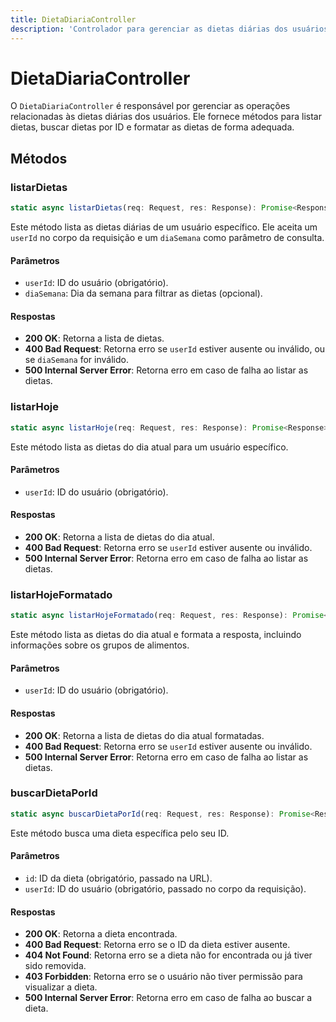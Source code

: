 ```yaml
---
title: DietaDiariaController
description: 'Controlador para gerenciar as dietas diárias dos usuários, incluindo listagem e busca de dietas.'
---
```


# DietaDiariaController

O `DietaDiariaController` é responsável por gerenciar as operações relacionadas às dietas diárias dos usuários. Ele fornece métodos para listar dietas, buscar dietas por ID e formatar as dietas de forma adequada.

## Métodos

### listarDietas

```typescript
static async listarDietas(req: Request, res: Response): Promise<Response>
```

Este método lista as dietas diárias de um usuário específico. Ele aceita um `userId` no corpo da requisição e um `diaSemana` como parâmetro de consulta.

#### Parâmetros

- `userId`: ID do usuário (obrigatório).
- `diaSemana`: Dia da semana para filtrar as dietas (opcional).

#### Respostas

- **200 OK**: Retorna a lista de dietas.
- **400 Bad Request**: Retorna erro se `userId` estiver ausente ou inválido, ou se `diaSemana` for inválido.
- **500 Internal Server Error**: Retorna erro em caso de falha ao listar as dietas.

### listarHoje

```typescript
static async listarHoje(req: Request, res: Response): Promise<Response>
```

Este método lista as dietas do dia atual para um usuário específico.

#### Parâmetros

- `userId`: ID do usuário (obrigatório).

#### Respostas

- **200 OK**: Retorna a lista de dietas do dia atual.
- **400 Bad Request**: Retorna erro se `userId` estiver ausente ou inválido.
- **500 Internal Server Error**: Retorna erro em caso de falha ao listar as dietas.

### listarHojeFormatado

```typescript
static async listarHojeFormatado(req: Request, res: Response): Promise<Response>
```

Este método lista as dietas do dia atual e formata a resposta, incluindo informações sobre os grupos de alimentos.

#### Parâmetros

- `userId`: ID do usuário (obrigatório).

#### Respostas

- **200 OK**: Retorna a lista de dietas do dia atual formatadas.
- **400 Bad Request**: Retorna erro se `userId` estiver ausente ou inválido.
- **500 Internal Server Error**: Retorna erro em caso de falha ao listar as dietas.

### buscarDietaPorId

```typescript
static async buscarDietaPorId(req: Request, res: Response): Promise<Response>
```

Este método busca uma dieta específica pelo seu ID.

#### Parâmetros

- `id`: ID da dieta (obrigatório, passado na URL).
- `userId`: ID do usuário (obrigatório, passado no corpo da requisição).

#### Respostas

- **200 OK**: Retorna a dieta encontrada.
- **400 Bad Request**: Retorna erro se o ID da dieta estiver ausente.
- **404 Not Found**: Retorna erro se a dieta não for encontrada ou já tiver sido removida.
- **403 Forbidden**: Retorna erro se o usuário não tiver permissão para visualizar a dieta.
- **500 Internal Server Error**: Retorna erro em caso de falha ao buscar a dieta.